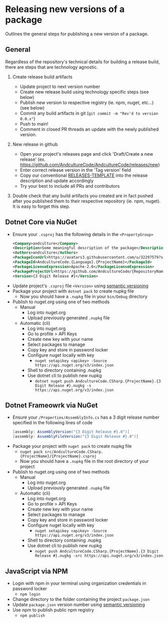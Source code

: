 # Releasing new versions of a package

Outlines the general steps for publishing a new version of a package.

## General

Regardless of the repository's technical details for building a release build, there are steps that are technology agnostic.

1. Create release build artifacts

    - Update project to next version number
    - Create new release build using technology specific steps (see below)
    - Publish new version to respective registry (ie. npm, nuget, etc...) (see below)
    - Commit any build artifacts in git (`git commit -m "Rev'd to version 0.0.x"`)
    - Push to main!
    - Comment in closed PR threads an update with the newly published version.

2. New release in github

    - Open your project's releases page and click 'Draft/Create a new release' (ex. https://github.com/AndcultureCode/AndcultureCode/releases/new)
    - Enter correct release version in the 'Tag version' field
    - Copy our conventional [RELEASES-TEMPLATE](./RELEASES-TEMPLATE.md) into the release description and update accordingly
    - Try your best to include all PRs and contributors

3. Double check that any build artifacts you created are in fact pushed after you published them to their respective repository (ie. npm, nuget). It is easy to forget this step.

## Dotnet Core via NuGet

*   Ensure your `.csproj` has the following details in the `<PropertyGroup>`
    ```xml
    <Company>andculture</Company>
    <Description>Some meaningful description of the package</Description>
    <Authors>andculture</Authors>
    <PackageIconUrl>https://avatars3.githubusercontent.com/u/32297579?s=460&amp;v=4</PackageIconUrl>
    <PackageId>AndcultureCode.{Language}.{ProjectName}</PackageId>
    <PackageLicenseExpression>Apache-2.0</PackageLicenseExpression>
    <PackageProjectUrl>https://github.com/AndcultureCode/{RepositoryName}</PackageProjectUrl>
    <Version>{3 Digit Release #}</Version>
    ```
*   Update project's `.csproj` file `<Version>` using [semantic versioning](https://docs.microsoft.com/en-us/nuget/concepts/package-versioning)
*   Package your project with `dotnet pack` to create nupkg file
    *   Now you should have a `.nupkg` file in your `bin/Debug` directory
*   Publish to nuget.org using one of two methods
    *   Manual
        *   Log into nuget.org
        *   Upload previously generated `.nupkg` file
    *   Automatic (cli)
        *   Log into nuget.org
        *   Go to profile > API Keys
        *   Create new key with your name
        *   Select packages to manage
        *   Copy key and store in password locker
        *   Configure nuget locally with key
            *   `nuget setapikey <apikey> -Source https://api.nuget.org/v3/index.json`
        *   Shell to directory containing .nupkg
        *   Use dotnet cli to publish new nupkg
            *   `dotnet nuget push AndcultureCode.CSharp.{ProjectName}.{3 Digit Release #}.nugkg -s https://api.nuget.org/v3/index.json`

## Dotnet Frameowrk via NuGet

*   Ensure your `/Properties/AssemblyInfo.cs` has a 3 digit release number specified in the following lines of code
    ```c#
    [assembly: AssemblyVersion("{3 Digit Release #}.0")]
    [assembly: AssemblyFileVersion("{3 Digit Release #}.0")]
    ```
*   Package your project with `nuget pack` to create nupkg file
    *   `nuget pack src/AndcultureCode.CSharp.{ProjectName}/{ProjectName}.csproj`
    *   Now you should have a `.nupkg` file in the root directory of your project
*   Publish to nuget.org using one of two methods
    *   Manual
        *   Log into nuget.org
        *   Upload previously generated `.nupkg` file
    *   Automatic (cli)
        *   Log into nuget.org
        *   Go to profile > API Keys
        *   Create new key with your name
        *   Select packages to manage
        *   Copy key and store in password locker
        *   Configure nuget locally with key
            *   `nuget setapikey <apikey> -Source https://api.nuget.org/v3/index.json`
        *   Shell to directory containing .nupkg
        *   Use dotnet cli to publish new nupkg
            *   `nuget push AndcultureCode.CSharp.{ProjectName}.{3 Digit Release #}.nugkg -src https://api.nuget.org/v3/index.json`

## JavaScript via NPM

*   Login with npm in your terminal using organization credentials in password locker
    *   `npm login`
*   Change directory to the folder containing the project `package.json`
*   Update `package.json` version number using [semantic versioning](https://docs.npmjs.com/about-semantic-versioning)
*   Use npm to publish public npm registry
    *   `npm publish`
